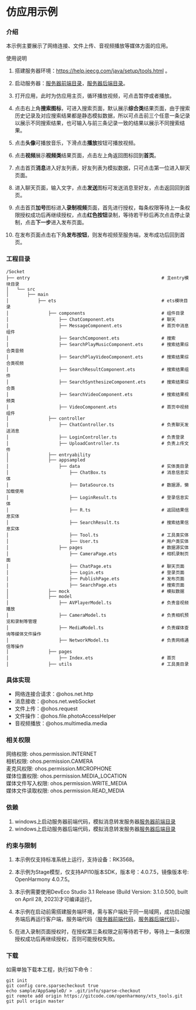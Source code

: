 # 仿应用示例

### 介绍

本示例主要展示了网络连接、文件上传、音视频播放等媒体方面的应用。  

使用说明  

1. 搭建服务器环境：https://help.jeecg.com/java/setup/tools.html 。  

2. 启动服务器：[服务器前端目录](../../../../jeecgboot-vue3-master)，[服务器后端目录](../../../../jeecg-boot-master)。  

3. 打开应用，此时为仿应用主页，循环播放视频，可点击暂停或者播放。  

4. 点击右上角**搜索图标**，可进入搜索页面，默认展示**综合类**结果页面，由于搜索历史记录及对应搜索结果都是静态模拟数据，所以可点击前三个任意一条记录以展示不同搜索结果，也可输入与前三条记录一致的结果以展示不同搜索结果。  

5. 点击**头像**可播放音乐，下滑点击**播放**按钮可播放视频。  

6. 点击**视频**展示**视频类**结果页面，点击左上角返回图标回到**首页**。  

7. 点击首页**消息**进入好友列表，好友列表为模拟数据，只可点击第一位进入聊天页面。  

8. 进入聊天页面，输入文字，点击**发送**图标可发送消息至好友，点击返回回到首页。  

9. 点击首页**加号**图标进入**录制视频**页面，首先进行授权，每条权限等待上一条权限授权成功后再继续授权，点击**红色按钮**录制，等待若干秒后再次点击停止录制，点击**下一步**进入发布页面。  

10. 在发布页面点击右下角**发布按钮**，则发布视频至服务端，发布成功后回到首页。  

### 工程目录

```
/Socket
├── entry                                                  # 主entry模块目录
│   └── src
│       ├── main
│           ├── ets                                        # ets模块目录
│               ├── components                             # 组件目录
│                   ├── ChatComponent.ets                  # 聊天
│                   ├── MessageComponent.ets               # 首页中消息组件
│                   ├── SearchComponent.ets                # 搜索
│                   ├── SearchPlayMusicComponent.ets       # 搜索结果综合类音频
│                   ├── SearchPlayVideoComponent.ets       # 搜索结果综合类视频
│                   ├── SearchResultComponent.ets          # 搜索结果组件
│                   ├── SearchSynthesizeComponent.ets      # 搜索结果综合类
│                   ├── SearchVideoComponent.ets           # 搜索结果视频类
│                   ├── VideoComponent.ets                 # 首页中视频组件
│               ├── controller                     
│                   ├── ChatController.ts                  # 负责聊天发送消息
│                   ├── LoginController.ts                 # 负责登录
│                   ├── UploadController.ts                # 负责上传文件
│               ├── entryability                
│               ├── appsampled                           
│                   ├── data                               # 实体类目录
│                       ├── ChatBox.ts                     # 消息信息实体
│                       ├── DataSource.ts                  # 数据源，懒加载使用
│                       ├── LoginResult.ts                 # 登录信息实体
│                       ├── R.ts                           # 返回结果信息实体
│                       ├── SearchResult.ts                # 搜索结果信息实体
│                       ├── Tool.ts                        # 工具类实体
│                       ├── User.ts                        # 用户类实体
│                   ├── pages                              # 数据源实体
│                       ├── CameraPage.ets                 # 相机录制页面
│                       ├── ChatPage.ets                   # 聊天页面
│                       ├── Login.ets                      # 登录页面
│                       ├── PublishPage.ets                # 发布页面
│                       ├── SearchPage.ets                 # 搜索页面
│               ├── mock                                   # 模拟数据
│               ├── model                            
│                   ├── AVPlayerModel.ts                   # 负责音视频播放
│                   ├── CameraModel.ts                     # 负责相机预览和录制等管理
│                   ├── MediaModel.ts                      # 负责媒体查询等媒体文件操作
│                   ├── NetworkModel.ts                    # 负责网络通信等操作
│               ├── pages                           
│                   ├── Index.ets                          # 首页
│               ├── utils                                  # 工具类目录
```

### 具体实现

- 网络连接合请求：@ohos.net.http  
- 消息接收：@ohos.net.webSocket  
- 文件上传：@ohos.request  
- 文件操作：@ohos.file.photoAccessHelper  
- 音视频播放：@ohos.multimedia.media  

### 相关权限

网络权限: ohos.permission.INTERNET  
相机权限: ohos.permission.CAMERA  
麦克风权限: ohos.permission.MICROPHONE  
媒体位置权限: ohos.permission.MEDIA_LOCATION  
媒体文件写入权限: ohos.permission.WRITE_MEDIA  
媒体文件读取权限: ohos.permission.READ_MEDIA  

### 依赖

1. windows上启动服务器前端代码，模拟消息转发服务器[服务器前端目录](../../../../jeecgboot-vue3-master)  
2. windows上启动服务器后端代码，模拟消息转发服务器[服务器后端目录](../../../../jeecg-boot-master)  

### 约束与限制

1. 本示例仅支持标准系统上运行，支持设备：RK3568。  

2. 本示例为Stage模型，仅支持API10版本SDK，版本号：4.0.7.5，镜像版本号: OpenHarmony 4.0.7.5。  

3. 本示例需要使用DevEco Studio 3.1 Release (Build Version: 3.1.0.500, built on April 28, 2023)才可编译运行。  

4. 本示例在启动前需搭建服务端环境，需与客户端处于同一局域网，成功启动服务端后再运行客户端，服务端代码（[服务器前端代码](../../../../jeecgboot-vue3-master)，[服务器后端代码](../../../../jeecg-boot-master)）。  

5. 在进入录制页面授权时，在授权第三条权限之前等待若干秒，等待上一条权限授权成功后再继续授权，否则可能授权失败。  

### 下载

如需单独下载本工程，执行如下命令：  

```
git init
git config core.sparsecheckout true
echo sample/AppSampleD/ > .git/info/sparse-checkout
git remote add origin https://gitcode.com/openharmony/xts_tools.git
git pull origin master
```